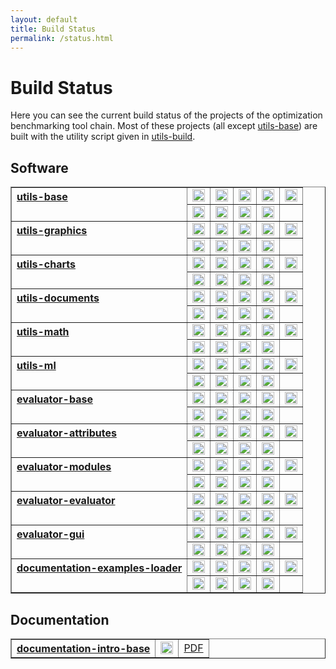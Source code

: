 ```yaml
---
layout: default
title: Build Status
permalink: /status.html
---
```


# Build Status

Here you can see the current build status of the projects of the optimization benchmarking tool chain. Most of these projects (all except <a href="https://github.com/optimizationBenchmarking/utils-base">utils-base</a>) are built with the utility script given in <a href="https://github.com/optimizationBenchmarking/utils-build">utils-build</a>.

<h2>Software</h2> 

<table border="1">
<tr><th style="text-align:left;vertical-align:top" rowspan="2"><a href="https://github.com/optimizationBenchmarking/utils-base">utils-base</a></th>
<td><a href="https://travis-ci.org/optimizationBenchmarking/utils-base/"><img alt="Travis CI Build Status" src="https://img.shields.io/travis/optimizationBenchmarking/utils-base/master.svg" height="20"/></a></td>
<td><a href="https://codeship.com/projects/131027e0-8ab8-0133-0904-7246c649b408/status?branch=master"><img alt="Codeship Build Status" src="https://img.shields.io/codeship/131027e0-8ab8-0133-0904-7246c649b408.svg" height="20"/></a></td>
<td><a href="https://circleci.com/gh/optimizationBenchmarking/utils-base"><img alt="CircleCI Build Status" src="https://img.shields.io/circleci/project/optimizationBenchmarking/utils-base.svg" height="20"/></a></td>
<td><a href="https://semaphoreci.com/thomasweise/utils-base"><img alt="Semaphore Build Status" src="https://semaphoreci.com/api/v1/projects/307f0e82-6765-4e5c-80c6-3566c2086110/642552/shields_badge.svg" height="20"/></a></td>
<td><a href="https://snap-ci.com/optimizationBenchmarking/utils-base/branch/master"><img alt="Snap CI Build Status" src="https://img.shields.io/snap-ci/optimizationBenchmarking/utils-base/master.svg" height="20"/></a></td>
</tr><tr>
<td><a href="https://app.wercker.com/#applications/567a005a13c2df2b623ee96c"><img alt="Wercker Build Status" src="https://img.shields.io/wercker/ci/567a005a13c2df2b623ee96c.svg" height="20"/></a></td>
<td><a href="https://app.shippable.com/projects/567a0f771895ca447466cf07"><img alt="Shippable Build Status" src="https://img.shields.io/shippable/567a0f771895ca447466cf07.svg" height="20"/></a></td>
<td><a href="https://ci.appveyor.com/project/thomasWeise/utils-base"><img alt="AppVeyor Build Status" src="https://img.shields.io/appveyor/ci/thomasWeise/utils-base.svg" height="20"/></a></td>
<td><a href="https://drone.io/github.com/optimizationBenchmarking/utils-base/latest"><img alt="Drone IO Build Status" src="https://drone.io/github.com/optimizationBenchmarking/utils-base/status.png" height="20"/></a></td>
<td /></tr>

<tr><th style="text-align:left;vertical-align:top" rowspan="2"><a href="https://github.com/optimizationBenchmarking/utils-graphics">utils-graphics</a></th>
<td><a href="https://travis-ci.org/optimizationBenchmarking/utils-graphics/"><img alt="Travis CI Build Status" src="https://img.shields.io/travis/optimizationBenchmarking/utils-graphics/master.svg" height="20"/></a></td>
<td><a href="https://codeship.com/projects/064e4220-8d10-0133-53ec-561902d161f6/status?branch=master"><img alt="Codeship Build Status" src="https://img.shields.io/codeship/064e4220-8d10-0133-53ec-561902d161f6.svg" height="20"/></a></td>
<td><a href="https://circleci.com/gh/optimizationBenchmarking/utils-graphics"><img alt="CircleCI Build Status" src="https://img.shields.io/circleci/project/optimizationBenchmarking/utils-graphics.svg" height="20"/></a></td>
<td><a href="https://semaphoreci.com/thomasweise/utils-graphics"><img alt="Semaphore Build Status" src="https://semaphoreci.com/api/v1/projects/37055847-7790-4676-ab34-e0dc475c4494/645165/shields_badge.svg" height="20"/></a></td>
<td><a href="https://snap-ci.com/optimizationBenchmarking/utils-graphics/branch/master"><img alt="Snap CI Build Status" src="https://img.shields.io/snap-ci/optimizationBenchmarking/utils-graphics/master.svg" height="20"/></a></td>
</tr><tr>
<td><a href="https://app.wercker.com/#applications/567cdedf1e29124443101992"><img alt="Wercker Build Status" src="https://img.shields.io/wercker/ci/567cdedf1e29124443101992.svg" height="20"/></a></td>
<td><a href="https://app.shippable.com/projects/567cde0f1895ca447466ea67"><img alt="Shippable Build Status" src="https://img.shields.io/shippable/567cde0f1895ca447466ea67.svg" height="20"/></a></td>
<td><a href="https://ci.appveyor.com/project/thomasWeise/utils-graphics"><img alt="AppVeyor Build Status" src="https://img.shields.io/appveyor/ci/thomasWeise/utils-graphics.svg" height="20"/></a></td>
<td><a href="https://drone.io/github.com/optimizationBenchmarking/utils-graphics/latest"><img alt="Drone IO Build Status" src="https://drone.io/github.com/optimizationBenchmarking/utils-graphics/status.png" height="20"/></a></td>
<td /></tr>

<tr><th style="text-align:left;vertical-align:top" rowspan="2"><a href="https://github.com/optimizationBenchmarking/utils-charts">utils-charts</a></th>
<td><a href="https://travis-ci.org/optimizationBenchmarking/utils-charts/"><img alt="Travis CI Build Status" src="https://img.shields.io/travis/optimizationBenchmarking/utils-charts/master.svg" height="20"/></a></td>
<td><a href="https://codeship.com/projects/98b6ed40-9313-0133-eeff-62bc10e087c9/status?branch=master"><img alt="Codeship Build Status" src="https://img.shields.io/codeship/98b6ed40-9313-0133-eeff-62bc10e087c9.svg" height="20"/></a></td>
<td><a href="https://circleci.com/gh/optimizationBenchmarking/utils-charts"><img alt="CircleCI Build Status" src="https://img.shields.io/circleci/project/optimizationBenchmarking/utils-charts.svg" height="20"/></a></td>
<td><a href="https://semaphoreci.com/thomasweise/utils-charts"><img alt="Semaphore Build Status" src="https://semaphoreci.com/api/v1/projects/1a49b053-325a-4bdf-a593-b7cb2a5537b7/648380/shields_badge.svg" height="20"/></a></td>
<td><a href="https://snap-ci.com/optimizationBenchmarking/utils-charts/branch/master"><img alt="Snap CI Build Status" src="https://img.shields.io/snap-ci/optimizationBenchmarking/utils-charts/master.svg" height="20"/></a></td>
</tr><tr>
<td><a href="https://app.wercker.com/#applications/568717b5b1b23faa66047e43"><img alt="Wercker Build Status" src="https://img.shields.io/wercker/ci/568717b5b1b23faa66047e43.svg" height="20"/></a></td>
<td><a href="https://app.shippable.com/projects/568717d61895ca44746737b4"><img alt="Shippable Build Status" src="https://img.shields.io/shippable/568717d61895ca44746737b4.svg" height="20"/></a></td>
<td><a href="https://ci.appveyor.com/project/thomasWeise/utils-charts"><img alt="AppVeyor Build Status" src="https://img.shields.io/appveyor/ci/thomasWeise/utils-charts.svg" height="20"/></a></td>
<td><a href="https://drone.io/github.com/optimizationBenchmarking/utils-charts/latest"><img alt="Drone IO Build Status" src="https://drone.io/github.com/optimizationBenchmarking/utils-charts/status.png" height="20"/></a></td>
<td /></tr>

<tr><th style="text-align:left;vertical-align:top" rowspan="2"><a href="https://github.com/optimizationBenchmarking/utils-documents">utils-documents</a></th>
<td><a href="https://travis-ci.org/optimizationBenchmarking/utils-documents/"><img alt="Travis CI Build Status" src="https://img.shields.io/travis/optimizationBenchmarking/utils-documents/master.svg" height="20"/></a></td>
<td><a href="https://codeship.com/projects/4b486410-94e7-0133-7934-569edec715f0/status?branch=master"><img alt="Codeship Build Status" src="https://img.shields.io/codeship/4b486410-94e7-0133-7934-569edec715f0.svg" height="20"/></a></td>
<td><a href="https://circleci.com/gh/optimizationBenchmarking/utils-documents"><img alt="CircleCI Build Status" src="https://img.shields.io/circleci/project/optimizationBenchmarking/utils-documents.svg" height="20"/></a></td>
<td><a href="https://semaphoreci.com/thomasweise/utils-documents"><img alt="Semaphore Build Status" src="https://semaphoreci.com/api/v1/projects/f51172fa-8634-4066-93f5-1e234fb83e6a/648744/shields_badge.svg" height="20"/></a></td>
<td><a href="https://snap-ci.com/optimizationBenchmarking/utils-documents/branch/master"><img alt="Snap CI Build Status" src="https://img.shields.io/snap-ci/optimizationBenchmarking/utils-documents/master.svg" height="20"/></a></td>
</tr><tr>
<td><a href="https://app.wercker.com/#applications/568a2829b1b23faa660a4cba"><img alt="Wercker Build Status" src="https://img.shields.io/wercker/ci/568a2829b1b23faa660a4cba.svg" height="20"/></a></td>
<td><a href="https://app.shippable.com/projects/568b67c31895ca4474675798"><img alt="Shippable Build Status" src="https://img.shields.io/shippable/568b67c31895ca4474675798.svg" height="20"/></a></td>
<td><a href="https://ci.appveyor.com/project/thomasWeise/utils-documents"><img alt="AppVeyor Build Status" src="https://img.shields.io/appveyor/ci/thomasWeise/utils-documents.svg" height="20"/></a></td>
<td><a href="https://drone.io/github.com/optimizationBenchmarking/utils-documents/latest"><img alt="Drone IO Build Status" src="https://drone.io/github.com/optimizationBenchmarking/utils-documents/status.png" height="20"/></a></td>
<td /></tr>

<tr><th style="text-align:left;vertical-align:top" rowspan="2"><a href="https://github.com/optimizationBenchmarking/utils-math">utils-math</a></td>
<td><a href="https://travis-ci.org/optimizationBenchmarking/utils-math/"><img alt="Travis CI Build Status" src="https://img.shields.io/travis/optimizationBenchmarking/utils-math/master.svg" height="20"/></a></td>
<td><a href="https://codeship.com/projects/df6a04d0-95cd-0133-0724-520d149e6bdf/status?branch=master"><img alt="Codeship Build Status" src="https://img.shields.io/codeship/df6a04d0-95cd-0133-0724-520d149e6bdf.svg" height="20"/></a></td>
<td><a href="https://circleci.com/gh/optimizationBenchmarking/utils-math"><img alt="CircleCI Build Status" src="https://img.shields.io/circleci/project/optimizationBenchmarking/utils-math.svg" height="20"/></a></td>
<td><a href="https://semaphoreci.com/thomasweise/utils-math"><img alt="Semaphore Build Status" src="https://semaphoreci.com/api/v1/projects/b860f536-2594-42ac-8a60-fc60e59eb7a1/650254/shields_badge.svg" height="20"/></a></td>
<td><a href="https://snap-ci.com/optimizationBenchmarking/utils-math/branch/master"><img alt="Snap CI Build Status" src="https://img.shields.io/snap-ci/optimizationBenchmarking/utils-math/master.svg" height="20"/></a></td>
</tr><tr>
<td><a href="https://app.wercker.com/#applications/568ba550b1b23faa66185263"><img alt="Wercker Build Status" src="https://img.shields.io/wercker/ci/568ba550b1b23faa66185263.svg" height="20"/></a></td>
<td><a href="https://app.shippable.com/projects/568ba7061895ca4474675a6b"><img alt="Shippable Build Status" src="https://img.shields.io/shippable/568ba7061895ca4474675a6b.svg" height="20"/></a></td>
<td><a href="https://ci.appveyor.com/project/thomasWeise/utils-math"><img alt="AppVeyor Build Status" src="https://img.shields.io/appveyor/ci/thomasWeise/utils-math.svg" height="20"/></a></td>
<td><a href="https://drone.io/github.com/optimizationBenchmarking/utils-math/latest"><img alt="Drone IO Build Status" src="https://drone.io/github.com/optimizationBenchmarking/utils-math/status.png" height="20"/></a></td>
<td /></tr>

<tr><th style="text-align:left;vertical-align:top" rowspan="2"><a href="https://github.com/optimizationBenchmarking/utils-ml">utils-ml</a></th>
<td><a href="https://travis-ci.org/optimizationBenchmarking/utils-ml/"><img alt="Travis CI Build Status" src="https://img.shields.io/travis/optimizationBenchmarking/utils-ml/master.svg" height="20"/></a></td>
<td><a href="https://codeship.com/projects/0bf84bc0-972f-0133-eaba-0ac91e08390f/status?branch=master"><img alt="Codeship Build Status" src="https://img.shields.io/codeship/0bf84bc0-972f-0133-eaba-0ac91e08390f.svg" height="20"/></a></td>
<td><a href="https://circleci.com/gh/optimizationBenchmarking/utils-ml"><img alt="CircleCI Build Status" src="https://img.shields.io/circleci/project/optimizationBenchmarking/utils-ml.svg" height="20"/></a></td>
<td><a href="https://semaphoreci.com/thomasweise/utils-ml"><img alt="Semaphore Build Status" src="https://semaphoreci.com/api/v1/projects/38804fc9-fbc9-4d14-bfec-da9455b34563/652888/shields_badge.svg" height="20"/></a></td>
<td><a href="https://snap-ci.com/optimizationBenchmarking/utils-ml/branch/master"><img alt="Snap CI Build Status" src="https://img.shields.io/snap-ci/optimizationBenchmarking/utils-ml/master.svg" height="20"/></a></td>
</tr><tr>
<td><a href="https://app.wercker.com/#applications/568dfc8a41034d154e0a2486"><img alt="Wercker Build Status" src="https://img.shields.io/wercker/ci/568dfc8a41034d154e0a2486.svg" height="20"/></a></td>
<td><a href="https://app.shippable.com/projects/568df9991895ca447467b857"><img alt="Shippable Build Status" src="https://img.shields.io/shippable/568df9991895ca447467b857.svg" height="20"/></a></td>
<td><a href="https://ci.appveyor.com/project/thomasWeise/utils-ml"><img alt="AppVeyor Build Status" src="https://img.shields.io/appveyor/ci/thomasWeise/utils-ml.svg" height="20"/></a></td>
<td><a href="https://drone.io/github.com/optimizationBenchmarking/utils-ml/latest"><img alt="Drone IO Build Status" src="https://drone.io/github.com/optimizationBenchmarking/utils-ml/status.png" height="20"/></a></td>
<td /></tr>

<tr><th style="text-align:left;vertical-align:top" rowspan="2"><a href="https://github.com/optimizationBenchmarking/evaluator-base">evaluator-base</a></th>
<td><a href="https://travis-ci.org/optimizationBenchmarking/evaluator-base/"><img alt="Travis CI Build Status" src="https://img.shields.io/travis/optimizationBenchmarking/evaluator-base/master.svg" height="20"/></a></td>
<td><a href="https://codeship.com/projects/37001140-9d37-0133-8178-0231463e1316/status?branch=master"><img alt="Codeship Build Status" src="https://img.shields.io/codeship/37001140-9d37-0133-8178-0231463e1316.svg" height="20"/></a></td>
<td><a href="https://circleci.com/gh/optimizationBenchmarking/evaluator-base"><img alt="CircleCI Build Status" src="https://img.shields.io/circleci/project/optimizationBenchmarking/evaluator-base.svg" height="20"/></a></td>
<td><a href="https://semaphoreci.com/thomasweise/evaluator-base"><img alt="Semaphore Build Status" src="https://semaphoreci.com/api/v1/projects/aae7f9de-64e1-4cb6-a9da-2afb583853ec/661870/shields_badge.svg" height="20"/></a></td>
<td><a href="https://snap-ci.com/optimizationBenchmarking/evaluator-base/branch/master"><img alt="Snap CI Build Status" src="https://img.shields.io/snap-ci/optimizationBenchmarking/evaluator-base/master.svg" height="20"/></a></td>
</tr><tr>
<td><a href="https://app.wercker.com/#applications/56981ef655813dda3b07c3fb"><img alt="Wercker Build Status" src="https://img.shields.io/wercker/ci/56981ef655813dda3b07c3fb.svg" height="20"/></a></td>
<td><a href="https://app.shippable.com/projects/56981e821895ca4474685412"><img alt="Shippable Build Status" src="https://img.shields.io/shippable/56981e821895ca4474685412.svg" height="20"/></a></td>
<td><a href="https://ci.appveyor.com/project/thomasWeise/evaluator-base"><img alt="AppVeyor Build Status" src="https://img.shields.io/appveyor/ci/thomasWeise/evaluator-base.svg" height="20"/></a></td>
<td><a href="https://drone.io/github.com/optimizationBenchmarking/evaluator-base/latest"><img alt="Drone IO Build Status" src="https://drone.io/github.com/optimizationBenchmarking/evaluator-base/status.png" height="20"/></a></td>
<td /></tr>


<tr><th style="text-align:left;vertical-align:top" rowspan="2"><a href="https://github.com/optimizationBenchmarking/evaluator-attributes">evaluator-attributes</a></th>
<td><a href="https://travis-ci.org/optimizationBenchmarking/evaluator-attributes/"><img alt="Travis CI Build Status" src="https://img.shields.io/travis/optimizationBenchmarking/evaluator-attributes/master.svg" height="20"/></a></td>
<td><a href="https://codeship.com/projects/d2cb5d80-9dff-0133-5815-1a74f7994c2d/status?branch=master"><img alt="Codeship Build Status" src="https://img.shields.io/codeship/d2cb5d80-9dff-0133-5815-1a74f7994c2d.svg" height="20"/></a></td>
<td><a href="https://circleci.com/gh/optimizationBenchmarking/evaluator-attributes"><img alt="CircleCI Build Status" src="https://img.shields.io/circleci/project/optimizationBenchmarking/evaluator-attributes.svg" height="20"/></a></td>
<td><a href="https://semaphoreci.com/thomasweise/evaluator-attributes"><img alt="Semaphore Build Status" src="https://semaphoreci.com/api/v1/projects/ee77745a-4eaf-4143-8a39-10130e1d8bb6/663306/shields_badge.svg" height="20"/></a></td>
<td><a href="https://snap-ci.com/optimizationBenchmarking/evaluator-attributes/branch/master"><img alt="Snap CI Build Status" src="https://img.shields.io/snap-ci/optimizationBenchmarking/evaluator-attributes/master.svg" height="20"/></a></td>
</tr><tr>
<td><a href="https://app.wercker.com/#applications/56996b963e708cf42301dfcf"><img alt="Wercker Build Status" src="https://img.shields.io/wercker/ci/56996b963e708cf42301dfcf.svg" height="20"/></a></td>
<td><a href="https://app.shippable.com/projects/5699692b1895ca44746ff799"><img alt="Shippable Build Status" src="https://img.shields.io/shippable/5699692b1895ca44746ff799.svg" height="20"/></a></td>
<td><a href="https://ci.appveyor.com/project/thomasWeise/evaluator-attributes"><img alt="AppVeyor Build Status" src="https://img.shields.io/appveyor/ci/thomasWeise/evaluator-attributes.svg" height="20"/></a></td>
<td><a href="https://drone.io/github.com/optimizationBenchmarking/evaluator-attributes/latest"><img alt="Drone IO Build Status" src="https://drone.io/github.com/optimizationBenchmarking/evaluator-attributes/status.png" height="20"/></a></td>
<td /></tr>

<tr><th style="text-align:left;vertical-align:top" rowspan="2"><a href="https://github.com/optimizationBenchmarking/evaluator-modules">evaluator-modules</a></th>
<td><a href="https://travis-ci.org/optimizationBenchmarking/evaluator-modules/"><img alt="Travis CI Build Status" src="https://img.shields.io/travis/optimizationBenchmarking/evaluator-modules/master.svg" height="20"/></a></td>
<td><a href="https://codeship.com/projects/8f261d00-ce13-0133-3cea-32b8bfabf829/status?branch=master"><img alt="Codeship Build Status" src="https://img.shields.io/codeship/8f261d00-ce13-0133-3cea-32b8bfabf829.svg" height="20"/></a></td>
<td><a href="https://circleci.com/gh/optimizationBenchmarking/evaluator-modules"><img alt="CircleCI Build Status" src="https://img.shields.io/circleci/project/optimizationBenchmarking/evaluator-modules.svg" height="20"/></a></td>
<td><a href="https://semaphoreci.com/thomasweise/evaluator-modules"><img alt="Semaphore Build Status" src="https://semaphoreci.com/api/v1/thomasweise/evaluator-modules/branches/master/shields_badge.svg" height="20"/></a></td>
<td><a href="https://snap-ci.com/optimizationBenchmarking/evaluator-modules/branch/master"><img alt="Snap CI Build Status" src="https://img.shields.io/snap-ci/optimizationBenchmarking/evaluator-modules/master.svg" height="20"/></a></td>
</tr><tr>
<td><a href="https://app.wercker.com/#applications/56ea1586d19bbb306a05dd96"><img alt="Wercker Build Status" src="https://img.shields.io/wercker/ci/56ea1586d19bbb306a05dd96.svg" height="20"/></a></td>
<td><a href="https://app.shippable.com/projects/56ea17649d043da07be0a954"><img alt="Shippable Build Status" src="https://img.shields.io/shippable/56ea17649d043da07be0a954.svg" height="20"/></a></td>
<td><a href="https://ci.appveyor.com/project/thomasWeise/evaluator-modules"><img alt="AppVeyor Build Status" src="https://img.shields.io/appveyor/ci/thomasWeise/evaluator-modules.svg" height="20"/></a></td>
<td><a href="https://drone.io/github.com/optimizationBenchmarking/evaluator-modules/latest"><img alt="Drone IO Build Status" src="https://drone.io/github.com/optimizationBenchmarking/evaluator-modules/status.png" height="20"/></a></td>
<td /></tr>

<tr><th style="text-align:left;vertical-align:top" rowspan="2"><a href="https://github.com/optimizationBenchmarking/evaluator-evaluator">evaluator-evaluator</a></th>
<td><a href="https://travis-ci.org/optimizationBenchmarking/evaluator-evaluator/"><img alt="Travis CI Build Status" src="https://img.shields.io/travis/optimizationBenchmarking/evaluator-evaluator/master.svg" height="20"/></a></td>
<td><a href="https://codeship.com/projects/543982f0-e4fb-0133-9457-6a2823a81008/status?branch=master"><img alt="Codeship Build Status" src="https://img.shields.io/codeship/543982f0-e4fb-0133-9457-6a2823a81008.svg" height="20"/></a></td>
<td><a href="https://circleci.com/gh/optimizationBenchmarking/evaluator-evaluator"><img alt="CircleCI Build Status" src="https://img.shields.io/circleci/project/optimizationBenchmarking/evaluator-evaluator.svg" height="20"/></a></td>
<td><a href="https://semaphoreci.com/thomasweise/evaluator-evaluator"><img alt="Semaphore Build Status" src="https://semaphoreci.com/api/v1/thomasweise/evaluator-evaluator/branches/master/shields_badge.svg" height="20"/></a></td>
<td><a href="https://snap-ci.com/optimizationBenchmarking/evaluator-evaluator/branch/master"><img alt="Snap CI Build Status" src="https://img.shields.io/snap-ci/optimizationBenchmarking/evaluator-evaluator/master.svg" height="20"/></a></td>
</tr><tr>
<td><a href="https://app.wercker.com/#applications/5710814eae7ab0154f011d6d"><img alt="Wercker Build Status" src="https://img.shields.io/wercker/ci/5710814eae7ab0154f011d6d.svg" height="20"/></a></td>
<td><a href="https://app.shippable.com/projects/5710800a2a8192902e1c1edf"><img alt="Shippable Build Status" src="https://img.shields.io/shippable/5710800a2a8192902e1c1edf.svg" height="20"/></a></td>
<td><a href="https://ci.appveyor.com/project/thomasWeise/evaluator-evaluator"><img alt="AppVeyor Build Status" src="https://img.shields.io/appveyor/ci/thomasWeise/evaluator-evaluator.svg" height="20"/></a></td>
<td><a href="https://drone.io/github.com/optimizationBenchmarking/evaluator-evaluator/latest"><img alt="Drone IO Build Status" src="https://drone.io/github.com/optimizationBenchmarking/evaluator-evaluator/status.png" height="20"/></a></td>
<td /></tr>

<tr><th style="text-align:left;vertical-align:top" rowspan="2"><a href="https://github.com/optimizationBenchmarking/evaluator-gui">evaluator-gui</a></th>
<td><a href="https://travis-ci.org/optimizationBenchmarking/evaluator-gui/"><img alt="Travis CI Build Status" src="https://img.shields.io/travis/optimizationBenchmarking/evaluator-gui/master.svg" height="20"/></a></td>
<td><a href="https://codeship.com/projects/61dfca30-f0d8-0133-c801-0a35cfc55b3a/status?branch=master"><img alt="Codeship Build Status" src="https://img.shields.io/codeship/61dfca30-f0d8-0133-c801-0a35cfc55b3a.svg" height="20"/></a></td>
<td><a href="https://circleci.com/gh/optimizationBenchmarking/evaluator-gui"><img alt="CircleCI Build Status" src="https://img.shields.io/circleci/project/optimizationBenchmarking/evaluator-gui.svg" height="20"/></a></td>
<td><a href="https://semaphoreci.com/thomasweise/evaluator-gui"><img alt="Semaphore Build Status" src="https://semaphoreci.com/api/v1/thomasweise/evaluator-gui/branches/master/shields_badge.svg" height="20"/></a></td>
<td><a href="https://snap-ci.com/optimizationBenchmarking/evaluator-gui/branch/master"><img alt="Snap CI Build Status" src="https://img.shields.io/snap-ci/optimizationBenchmarking/evaluator-gui/master.svg" height="20"/></a></td>
</tr><tr>
<td><a href="https://app.wercker.com/#applications/5725384c5b2d07942203b022"><img alt="Wercker Build Status" src="https://img.shields.io/wercker/ci/5725384c5b2d07942203b022.svg" height="20"/></a></td>
<td><a href="https://app.shippable.com/projects/572468a32a8192902e1e8530"><img alt="Shippable Build Status" src="https://img.shields.io/shippable/572468a32a8192902e1e8530.svg" height="20"/></a></td>
<td><a href="https://ci.appveyor.com/project/thomasWeise/evaluator-gui"><img alt="AppVeyor Build Status" src="https://img.shields.io/appveyor/ci/thomasWeise/evaluator-gui.svg" height="20"/></a></td>
<td><a href="https://drone.io/github.com/optimizationBenchmarking/evaluator-gui/latest"><img alt="Drone IO Build Status" src="https://drone.io/github.com/optimizationBenchmarking/evaluator-gui/status.png" height="20"/></a></td>
<td /></tr>

<tr><th style="text-align:left;vertical-align:top" rowspan="2"><a href="https://github.com/optimizationBenchmarking/documentation-examples-loader">documentation-examples-loader</a></th>
<td><a href="https://travis-ci.org/optimizationBenchmarking/documentation-examples-loader/"><img alt="Travis CI Build Status" src="https://img.shields.io/travis/optimizationBenchmarking/documentation-examples-loader/master.svg" height="20"/></a></td>
<td><a href="https://codeship.com/projects/7fa56ee0-f0d8-0133-b08b-2640b49afa9e/status?branch=master"><img alt="Codeship Build Status" src="https://img.shields.io/codeship/7fa56ee0-f0d8-0133-b08b-2640b49afa9e.svg" height="20"/></a></td>
<td><a href="https://circleci.com/gh/optimizationBenchmarking/documentation-examples-loader"><img alt="CircleCI Build Status" src="https://img.shields.io/circleci/project/optimizationBenchmarking/documentation-examples-loader.svg" height="20"/></a></td>
<td><a href="https://semaphoreci.com/thomasweise/documentation-examples-loader"><img alt="Semaphore Build Status" src="https://semaphoreci.com/api/v1/thomasweise/documentation-examples-loader/branches/master/shields_badge.svg" height="20"/></a></td>
<td><a href="https://snap-ci.com/optimizationBenchmarking/documentation-examples-loader/branch/master"><img alt="Snap CI Build Status" src="https://img.shields.io/snap-ci/optimizationBenchmarking/documentation-examples-loader/master.svg" height="20"/></a></td>
</tr><tr>
<td><a href="https://app.wercker.com/#applications/572469167ed0b05537068c61"><img alt="Wercker Build Status" src="https://img.shields.io/wercker/ci/572469167ed0b05537068c61.svg" height="20"/></a></td>
<td><a href="https://app.shippable.com/projects/572468a32a8192902e1e852f"><img alt="Shippable Build Status" src="https://img.shields.io/shippable/572468a32a8192902e1e852f.svg" height="20"/></a></td>
<td><a href="https://ci.appveyor.com/project/thomasWeise/documentation-examples-loader"><img alt="AppVeyor Build Status" src="https://img.shields.io/appveyor/ci/thomasWeise/documentation-examples-loader.svg" height="20"/></a></td>
<td><a href="https://drone.io/github.com/optimizationBenchmarking/documentation-examples-loader/latest"><img alt="Drone IO Build Status" src="https://drone.io/github.com/optimizationBenchmarking/documentation-examples-loader/status.png" height="20"/></a></td>
<td /></tr>
</table>


<h2>Documentation</h2>

<table border="1">

<tr><th style="text-align:left;vertical-align:top"><a href="https://github.com/optimizationBenchmarking/documentation-intro">documentation-intro-base</a></th>
<td><a href="https://circleci.com/gh/optimizationBenchmarking/documentation-intro-base"><img alt="CircleCI Build Status" src="https://img.shields.io/circleci/project/optimizationBenchmarking/documentation-intro-slides.svg" height="20"/></a></td>
<td><a href="https://circleci.com/api/v1/project/optimizationBenchmarking/documentation-intro-slides/latest/artifacts/0/$CIRCLE_ARTIFACTS/intro-slides.pdf?branch=master">PDF</a></td></tr>

</table>